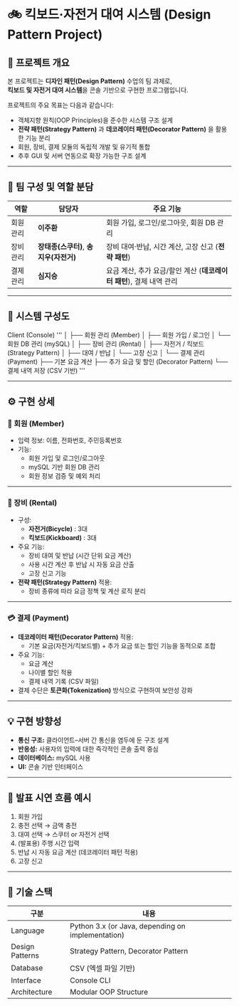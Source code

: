 # 🚲 킥보드·자전거 대여 시스템 (Design Pattern Project)

## 📘 프로젝트 개요
본 프로젝트는 **디자인 패턴(Design Pattern)** 수업의 팀 과제로,  
**킥보드 및 자전거 대여 시스템**을 콘솔 기반으로 구현한 프로그램입니다.  

프로젝트의 주요 목표는 다음과 같습니다:
- 객체지향 원칙(OOP Principles)을 준수한 시스템 구조 설계
- **전략 패턴(Strategy Pattern)** 과 **데코레이터 패턴(Decorator Pattern)** 을 활용한 기능 분리
- 회원, 장비, 결제 모듈의 독립적 개발 및 유기적 통합
- 추후 GUI 및 서버 연동으로 확장 가능한 구조 설계

---

## 👥 팀 구성 및 역할 분담

| 역할 | 담당자 | 주요 기능 |
|------|--------|-----------|
| 회원 관리 | **이주환** | 회원 가입, 로그인/로그아웃, 회원 DB 관리 |
| 장비 관리 | **장태종(스쿠터)**, **송지우(자전거)** | 장비 대여·반납, 시간 계산, 고장 신고 (**전략 패턴**) |
| 결제 관리 | **심지승** | 요금 계산, 추가 요금/할인 계산 (**데코레이터 패턴**), 결제 내역 관리 |

---

## 🧩 시스템 구성도

Client (Console)
'''
│
├── 회원 관리 (Member)
│ ├── 회원 가입 / 로그인
│ └── 회원 DB 관리 (mySQL)
│
├── 장비 관리 (Rental)
│ ├── 자전거 / 킥보드 (Strategy Pattern)
│ ├── 대여 / 반납
│ └── 고장 신고
│
└── 결제 관리 (Payment)
├── 기본 요금 계산
├── 추가 요금 및 할인 (Decorator Pattern)
└── 결제 내역 저장 (CSV 기반)
'''

---

## ⚙️ 구현 상세

### 🧍 회원 (Member)
- 입력 정보: 이름, 전화번호, 주민등록번호  
- 기능:
  - 회원 가입 및 로그인/로그아웃
  - mySQL 기반 회원 DB 관리
  - 회원 정보 검증 및 예외 처리

---

### 🚴 장비 (Rental)
- 구성:
  - **자전거(Bicycle)** : 3대
  - **킥보드(Kickboard)** : 3대  
- 주요 기능:
  - 장비 대여 및 반납 (시간 단위 요금 계산)
  - 사용 시간 계산 후 반납 시 자동 요금 산출
  - 고장 신고 기능  
- **전략 패턴(Strategy Pattern)** 적용:
  - 장비 종류에 따라 요금 정책 및 계산 로직 분리

---

### 💳 결제 (Payment)
- **데코레이터 패턴(Decorator Pattern)** 적용:
  - 기본 요금(자전거/킥보드별) + 추가 요금 또는 할인 기능을 동적으로 조합  
- 주요 기능:
  - 요금 계산
  - 나이별 할인 적용
  - 결제 내역 기록 (CSV 파일)
- 결제 수단은 **토큰화(Tokenization)** 방식으로 구현하여 보안성 강화

---

## 💡 구현 방향성
- **통신 구조:** 클라이언트–서버 간 통신을 염두에 둔 구조 설계  
- **반응성:** 사용자의 입력에 대한 즉각적인 콘솔 출력 중심  
- **데이터베이스:** mySQL 사용
- **UI:** 콘솔 기반 인터페이스

---

## 🧾 발표 시연 흐름 예시

1. 회원 가입  
2. 충전 선택 → 금액 충전  
3. 대여 선택 → 스쿠터 or 자전거 선택  
4. (발표용) 주행 시간 입력  
5. 반납 시 자동 요금 계산 (데코레이터 패턴 적용)  
6. 고장 신고

---

## 🧱 기술 스택

| 구분 | 내용 |
|------|------|
| Language | Python 3.x (or Java, depending on implementation) |
| Design Patterns | Strategy Pattern, Decorator Pattern |
| Database | CSV (엑셀 파일 기반) |
| Interface | Console CLI |
| Architecture | Modular OOP Structure |
